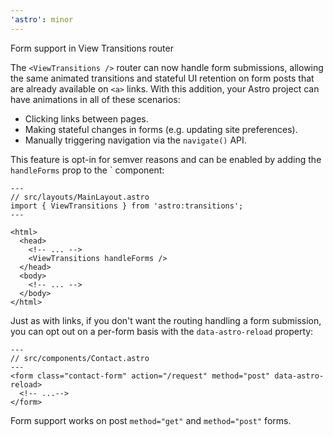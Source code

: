 ```yaml
---
'astro': minor
---
```


Form support in View Transitions router

The `<ViewTransitions />` router can now handle form submissions, allowing the same animated transitions and stateful UI retention on form posts that are already available on `<a>` links. With this addition, your Astro project can have animations in all of these scenarios:

- Clicking links between pages.
- Making stateful changes in forms (e.g. updating site preferences).
- Manually triggering navigation via the `navigate()` API.

This feature is opt-in for semver reasons and can be enabled by adding the `handleForms` prop to the `<ViewTransitions /> component:

```astro
---
// src/layouts/MainLayout.astro
import { ViewTransitions } from 'astro:transitions';
---

<html>
  <head>
    <!-- ... -->
    <ViewTransitions handleForms />
  </head>
  <body>
    <!-- ... -->
  </body>
</html>
```

Just as with links, if you don't want the routing handling a form submission, you can opt out on a per-form basis with the `data-astro-reload` property:

```astro
---
// src/components/Contact.astro
---
<form class="contact-form" action="/request" method="post" data-astro-reload>
  <!-- ...-->
</form>
```

Form support works on post `method="get"` and `method="post"` forms.
